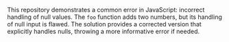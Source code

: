 This repository demonstrates a common error in JavaScript: incorrect handling of null values. The `foo` function adds two numbers, but its handling of null input is flawed.  The solution provides a corrected version that explicitly handles nulls, throwing a more informative error if needed.